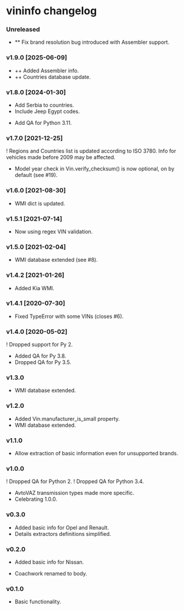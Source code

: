 # vininfo changelog


### Unreleased
* ** Fix brand resolution bug introduced with Assembler support.

### v1.9.0 [2025-06-09]
* ++ Added Assembler info.
* ++ Countries database update.

### v1.8.0 [2024-01-30]

+ Add Serbia to countries.
+ Include Jeep Egypt codes.
* Add QA for Python 3.11.


### v1.7.0 [2021-12-25]

! Regions and Countries list is updated according to ISO 3780. Info for vehicles made before 2009 may be affected.
+ Model year check in Vin.verify_checksum() is now optional, on by default (see #19).


### v1.6.0 [2021-08-30]

+ WMI dict is updated.


### v1.5.1 [2021-07-14]

* Now using regex VIN validation.


### v1.5.0 [2021-02-04]

+ WMI database extended (see #8).


### v1.4.2 [2021-01-26]

* Added Kia WMI.


### v1.4.1 [2020-07-30]

* Fixed TypeError with some VINs (closes #6).


### v1.4.0 [2020-05-02]

! Dropped support for Py 2.
* Added QA for Py 3.8.
* Dropped QA for Py 3.5.


### v1.3.0

+ WMI database extended.


### v1.2.0

+ Added Vin.manufacturer_is_small property.
+ WMI database extended.


### v1.1.0

+ Allow extraction of basic information even for unsupported brands.


### v1.0.0

! Dropped QA for Python 2.
! Dropped QA for Python 3.4.
* AvtoVAZ transmission types made more specific.
* Celebrating 1.0.0.


### v0.3.0

+ Added basic info for Opel and Renault.
+ Details extractors definitions simplified.


### v0.2.0

+ Added basic info for Nissan.
* Coachwork renamed to body.


### v0.1.0

+ Basic functionality.